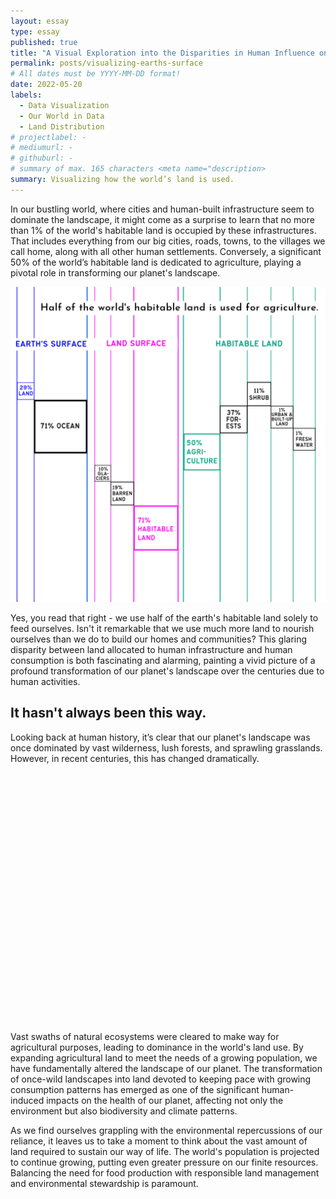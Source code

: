 ```yaml
---
layout: essay
type: essay
published: true
title: "A Visual Exploration into the Disparities in Human Influence on Earth's Surface"
permalink: posts/visualizing-earths-surface
# All dates must be YYYY-MM-DD format!
date: 2022-05-20
labels:
  - Data Visualization
  - Our World in Data
  - Land Distribution
# projectlabel: -
# mediumurl: -
# githuburl: -
# summary of max. 165 characters <meta name="description>
summary: Visualizing how the world’s land is used.
---
```


In our bustling world, where cities and human-built infrastructure seem to dominate the landscape, it might come as a surprise to learn that no more than 1% of the world's habitable land is occupied by these infrastructures. That includes everything from our big cities, roads, towns, to the villages we call home, along with all other human settlements. Conversely, a significant 50% of the world’s habitable land is dedicated to agriculture, playing a pivotal role in transforming our planet's landscape.

<div class="ui hidden divider"></div>
<div style="max-width: 700px;"><img class="ui fluid image" src="/images/global-land.png"></div>

Yes, you read that right - we use half of the earth's habitable land solely to feed ourselves. Isn't it remarkable that we use much more land to nourish ourselves than we do to build our homes and communities? This glaring disparity between land allocated to human infrastructure and human consumption is both fascinating and alarming, painting a vivid picture of a profound transformation of our planet's landscape over the centuries due to human activities.

## It hasn't always been this way.

Looking back at human history, it’s clear that our planet's landscape was once dominated by vast wilderness, lush forests, and sprawling grasslands. However, in recent centuries, this has changed dramatically.

<div style="margin-top: 12px; margin-bottom: 12px; max-width: 700px; min-height:400px"><script type="text/javascript" defer src="https://datawrapper.dwcdn.net/1xd1A/embed.js?v=6" charset="utf-8"></script><noscript><img src="https://datawrapper.dwcdn.net/1xd1A/full.png" alt="" /></noscript></div>

Vast swaths of natural ecosystems were cleared to make way for agricultural purposes, leading to dominance in the world's land use. By expanding agricultural land to meet the needs of a growing population, we have fundamentally altered the landscape of our planet. The transformation of once-wild landscapes into land devoted to keeping pace with growing consumption patterns has emerged as one of the significant human-induced impacts on the health of our planet, affecting not only the environment but also biodiversity and climate patterns.

As we find ourselves grappling with the environmental repercussions of our reliance, it leaves us to take a moment to think about the vast amount of land required to sustain our way of life. The world's population is projected to continue growing, putting even greater pressure on our finite resources. Balancing the need for food production with responsible land management and environmental stewardship is paramount.
